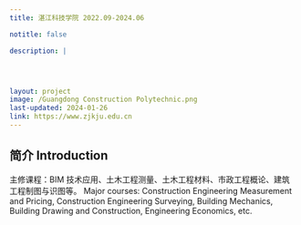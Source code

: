 ```yaml
---
title: 湛江科技学院 2022.09-2024.06

notitle: false

description: |




layout: project
image: /Guangdong Construction Polytechnic.png
last-updated: 2024-01-26
link: https://www.zjkju.edu.cn
---
```


## 简介 Introduction

主修课程：BIM 技术应用、土木工程测量、土木工程材料、市政工程概论、建筑工程制图与识图等。
Major courses: Construction Engineering Measurement and Pricing, Construction Engineering Surveying, Building Mechanics, Building Drawing and Construction, Engineering Economics, etc.

